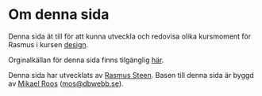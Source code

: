Om denna sida
==============================================

Denna sida ät till för att kunna utveckla och redovisa olika kursmoment för Rasmus i kursen [design](http://dbwebb.se/design).

Orginalkällan för denna sida finns tilgänglig [här](git@github.com:canax/anax-flat.git).

Denna sida har utvecklats av [Rasmus Steen](https://rasmussteen.com). Basen till denna sida är byggd av [Mikael Roos](https://mikaelroos.se) (mos@dbwebb.se).
